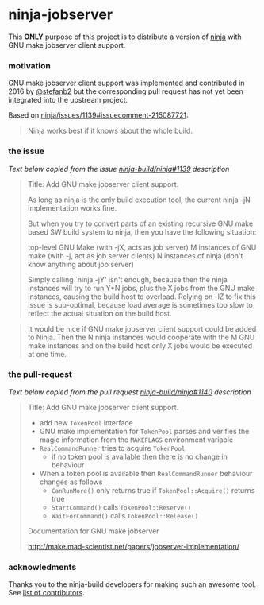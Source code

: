 ninja-jobserver
===============

This **ONLY** purpose of this project is to distribute a version
of [ninja](https://ninja-build.org/) with GNU make jobserver client support.

### motivation

GNU make jobserver client support was implemented and contributed in 2016 by
[@stefanb2](https://github.com/stefanb2) but the corresponding pull
request has not yet been integrated into the upstream project.

Based on [ninja/issues/1139#issuecomment-215087721](https://github.com/ninja-build/ninja/issues/1139#issuecomment-215087721):

> Ninja works best if it knows about the whole build.

### the issue

_Text below copied from the issue [ninja-build/ninja#1139](https://github.com/ninja-build/ninja/issues/1139) description_

>
> Title: Add GNU make jobserver client support.
>
> As long as ninja is the only build execution tool, the current ninja -jN implementation works fine.
>
> But when you try to convert parts of an existing recursive GNU make based SW build system to ninja, then you have the following situation:
>
>    top-level GNU Make (with -jX, acts as job server)
>    M instances of GNU make (with -j, act as job server clients)
>    N instances of ninja (don't know anything about job server)
>
> Simply calling `ninja -jY' isn't enough, because then the ninja instances will try to run Y*N jobs, plus the X jobs from the GNU make instances, causing the build host to overload. Relying on -lZ to fix this issue is sub-optimal, because load average is sometimes too slow to reflect the actual situation on the build host.

> It would be nice if GNU make jobserver client support could be added to Ninja. Then the N ninja instances would cooperate with the M GNU make instances and on the build host only X jobs would be executed at one time.

### the pull-request

_Text below copied from the pull request [ninja-build/ninja#1140](https://github.com/ninja-build/ninja/issues/1140) description_

>
> Title: Add GNU make jobserver client support.
>
> * add new `TokenPool` interface
> * GNU make implementation for `TokenPool` parses and verifies the magic
>   information from the `MAKEFLAGS` environment variable
> * `RealCommandRunner` tries to acquire `TokenPool`
>   * if no token pool is available then there is no change in behaviour
> * When a token pool is available then `RealCommandRunner` behaviour
>   changes as follows
>   * `CanRunMore()` only returns true if `TokenPool::Acquire()` returns true
>   * `StartCommand()` calls `TokenPool::Reserve()`
>   * `WaitForCommand()` calls `TokenPool::Release()`
>
> Documentation for GNU make jobserver
>
> http://make.mad-scientist.net/papers/jobserver-implementation/
>

### acknowledments

Thanks you to the ninja-build developers for making such an awesome tool. See [list of contributors](https://github.com/ninja-build/ninja/graphs/contributors).
